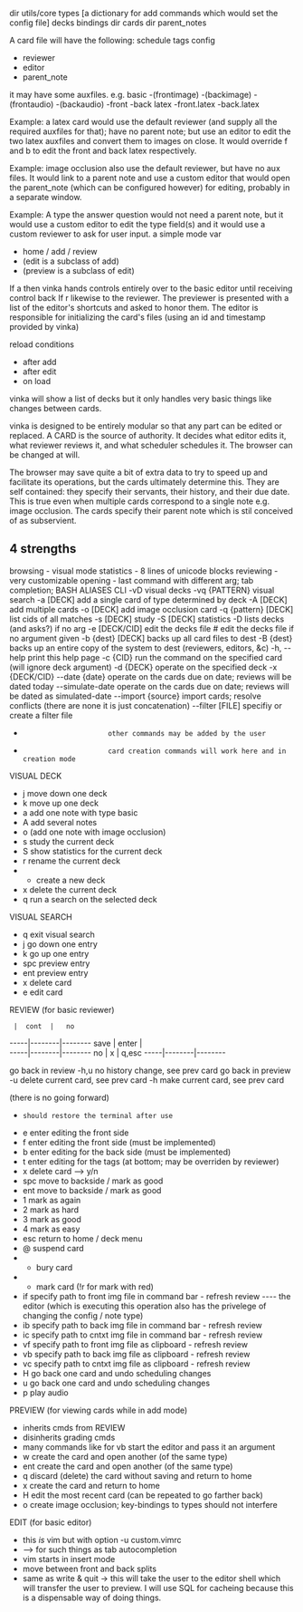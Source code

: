 dir utils/core
types [a dictionary for add commands which would set the config file]
decks
bindings
dir cards
dir parent_notes

A card file will have the following:
schedule
tags
config
- reviewer
- editor
- parent_note

it may have some auxfiles. e.g.
basic
-(frontimage)
-(backimage)
-(frontaudio)
-(backaudio)
-front
-back
latex
-front.latex
-back.latex

Example:
a latex card would use the default reviewer (and supply all the required auxfiles for that); have no parent note; but use an editor to edit the two latex auxfiles and convert them to images on close. It would override f and b to edit the front and back latex respectively.

Example: 
image occlusion also use the default reviewer, but have no aux files. It would link to a parent note and use a custom editor that would open the parent_note (which can be configured however) for editing, probably in a separate window.

Example:
A type the answer question would not need a parent note, but it would use a custom editor to edit the type field(s) and it would use a custom reviewer to ask for user input.
a simple mode var
- home / add / review
- (edit is a subclass of add)
- (preview is a subclass of edit)

If a then vinka hands controls entirely over to the basic editor until receiving control back
If r likewise to the reviewer.
The previewer is presented with a list of the editor's shortcuts and asked to honor them.
The editor is responsible for initializing the card's files (using an id and timestamp provided by vinka)

reload conditions
- after add
- after edit
- on load

vinka will show a list of decks but it only handles very basic things like changes between cards.

vinka is designed to be entirely modular so that any part can be edited or replaced. A CARD is the source of authority. It decides what editor edits it, what reviewer reviews it, and what scheduler schedules it. The browser can be changed at will.

The browser may save quite a bit of extra data to try to speed up and facilitate its operations, but the cards ultimately determine this. They are self contained: they specify their servants, their history, and their due date. This is true even when multiple cards correspond to a single note e.g. image occlusion. The cards specify their parent note which is stil conceived of as subservient.

4 strengths
-----------
browsing - visual mode
statistics - 8 lines of unicode blocks
reviewing  - very customizable
opening    - last command with different arg; tab completion; BASH ALIASES 
CLI
-vD                        visual decks
-vq {PATTERN}              visual search
-a  [DECK]                 add a single card of type determined by deck
-A  [DECK]                 add multiple cards
-o  [DECK]                 add image occlusion card
-q  {pattern} [DECK]       list cids of all matches
-s  [DECK]                 study
-S  [DECK]                 statistics
-D                         lists decks (and asks?) if no arg
-e  [DECK/CID]             edit the decks file # edit the decks file if no argument given
-b  {dest} [DECK]          backs up all card files to dest
-B  {dest}                 backs up an entire copy of the system to dest (reviewers, editors, &c)
-h, --help                 print this help page
-c  {CID}                  run the command on the specified card (will ignore deck argument)
-d  {DECK}                 operate on the specified deck
-x  {DECK/CID}
--date {date}              operate on the cards due on date; reviews will be dated today
--simulate-date            operate on the cards due on date; reviews will be dated as simulated-date
--import {source}          import cards; resolve conflicts (there are none it is just concatenation)
--filter  [FILE]           specifiy or create a filter file
-                          other commands may be added by the user
-                          card creation commands will work here and in creation mode

VISUAL DECK
- j   move down one deck
- k   move up one deck
- a   add one note with type basic
- A   add several notes
- o   (add one note with image occlusion)
- s   study the current deck
- S   show statistics for the current deck
- r   rename the current deck
- +   create a new deck
- x   delete the current deck
- q   run a search on the selected deck

VISUAL SEARCH 
- q   exit visual search
- j   go down one entry
- k   go up one entry
- spc preview entry
- ent preview entry
- x   delete card
- e   edit card


REVIEW (for basic reviewer)

     |  cont  |   no
-----|--------|--------
save |  enter |   
-----|--------|--------
no   |   x    |  q,esc
-----|--------|--------

go back in review
-h,u    no history change, see prev card
go back in preview
-u      delete current card, see prev card
-h      make current card, see prev card

(there is no going forward)

-     should restore the terminal after use
- e   enter editing the front side
- f   enter editing the front side (must be implemented)
- b   enter editing for the back side (must be implemented)
- t   enter editing for the tags (at bottom; may be overriden by reviewer)
- x   delete card --> y/n
- spc move to backside / mark as good
- ent move to backside / mark as good
- 1   mark as again
- 2   mark as hard
- 3   mark as good
- 4   mark as easy
- esc return to home / deck menu
- @   suspend card
- -   bury card
- *   mark card (!r for mark with red)
- if  specify path to front img file in command bar - refresh review
----  the editor (which is executing this operation also has the privelege of changing the config / note type)
- ib  specify path to back  img file in command bar - refresh review
- ic  specify path to cntxt img file in command bar - refresh review
- vf  specify path to front img file as clipboard - refresh review
- vb  specify path to back  img file as clipboard - refresh review
- vc  specify path to cntxt img file as clipboard - refresh review
- H   go back one card and undo scheduling changes
- u   go back one card and undo scheduling changes
- p   play audio

PREVIEW (for viewing cards while in add mode)
- inherits cmds from REVIEW
- disinherits grading cmds
- many commands like for vb start the editor and pass it an argument
- w   create the card and open another (of the same type)
- ent create the card and open another (of the same type)
- q   discard (delete) the card without saving and return to home
- x   create the card and return to home
- H   edit the most recent card (can be repeated to go farther back)
- o   create image occlusion; key-bindings to types should not interfere

EDIT (for basic editor)
- this *is* vim but with option -u custom.vimrc
- --> for such things as tab autocompletion
- vim starts in insert mode
- <tab> move between front and back splits
- <enter> same as write & quit -> this will take the user to the editor shell which will transfer the user to preview.
I will use SQL for cacheing because this is a dispensable way of doing things.
